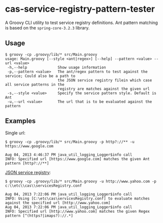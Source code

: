 cas-service-registry-pattern-tester
===================================

A Groovy CLI utility to test service registry definitions. Ant pattern matching is based on the `spring-core-3.2.3` library.

## Usage

```
$ groovy -cp .groovy/lib/* src/Main.groovy
usage: Main.groovy [--style <ant|regex>] [--help] --pattern <value> --url <value>
 -h,--help              Show usage information
 -p,--pattern <value>   The ant/regex pattern to test against the service; Could also be a path to
                        the JSON service registry filein which case all service patterns in the
                        registry are matches against the given url
 -s,--style <value>     Specify the service pattern style. Default is Ant
 -u,--url <value>       The url that is to be evaluated against the pattern
```

## Examples

Single url:
```
$ groovy -cp .groovy/lib/* src/Main.groovy -p http?://** -u https://www.google.com

Aug 04, 2013 4:46:37 PM java_util_logging_Logger$info call
INFO: Specified url [https://www.google.com] matches the given Ant pattern [http?://**]
```

[JSON service registry](https://github.com/Unicon/cas-addons/wiki/Configuring%20JSON%20Service%20Registry):
```
$ groovy -cp .groovy/lib/* src/Main.groovy -u http://www.yahoo.com -p c:\\etc\\cas\\servicesRegistry.conf

Aug 04, 2013 7:22:06 PM java_util_logging_Logger$info call
INFO: Using [C:\etc\cas\servicesRegistry.conf] to evaluate matches against the specified url [http://www.yahoo.com]
Aug 04, 2013 7:22:06 PM java_util_logging_Logger$info call
INFO: Specified url [http://www.yahoo.com] matches the given Regex pattern [^(https?|imaps?)://.*]
```
